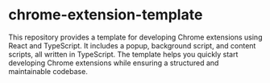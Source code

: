 # chrome-extension-template
This repository provides a template for developing Chrome extensions using React and TypeScript. It includes a popup, background script, and content scripts, all written in TypeScript. The template helps you quickly start developing Chrome extensions while ensuring a structured and maintainable codebase.
